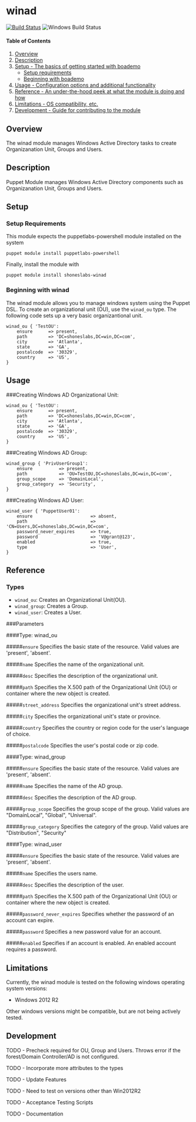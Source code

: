 # winad

[![Build Status](https://travis-ci.org/shoneslab/winad.svg?branch=master)](https://travis-ci.org/shoneslab/winad)
![Windows Build Status](https://ci.appveyor.com/api/projects/status/fhjf2omybd5o14a6?svg=true)

#### Table of Contents

1. [Overview](#overview)
1. [Description](#description)
1. [Setup - The basics of getting started with boademo](#setup)
    * [Setup requirements](#setup-requirements)
    * [Beginning with boademo](#beginning-with-boademo)
1. [Usage - Configuration options and additional functionality](#usage)
1. [Reference - An under-the-hood peek at what the module is doing and how](#reference)
1. [Limitations - OS compatibility, etc.](#limitations)
1. [Development - Guide for contributing to the module](#development)



## Overview

The winad module manages Windows Active Directory tasks to create Organizanation Unit, Groups and Users.

## Description

Puppet Module manages Windows Active Directory components such as Organizanation Unit, Groups and Users.

## Setup

### Setup Requirements

This module expects the puppetlabs-powershell module installed on the system

~~~
puppet module install puppetlabs-powershell
~~~

Finally, install the module with

~~~
puppet module install shoneslabs-winad
~~~

### Beginning with winad

The winad module allows you to manage windows system using the Puppet DSL. To create an organizational unit (OU), use the `winad_ou` type. The following code sets up a very basic organizantional unit.
```puppet
winad_ou { 'TestOU':
    ensure      => present,
    path        => 'DC=shoneslabs,DC=win,DC=com',
    city        => 'Atlanta',
    state       => 'GA',
    postalcode  => '30329',
    country     => 'US',
} 
```


## Usage
###Creating Windows AD Organizational Unit:
```puppet
winad_ou { 'TestOU':
    ensure      => present,
    path        => 'DC=shoneslabs,DC=win,DC=com',
    city        => 'Atlanta',
    state       => 'GA',
    postalcode  => '30329',
    country     => 'US',
} 
```

###Creating Windows AD Group:
```puppet
winad_group { 'PrivUserGroup1':
    ensure          => present,
    path            => 'OU=TestOU,DC=shoneslabs,DC=win,DC=com',
    group_scope     => 'DomainLocal',
    group_category  => 'Security',
}
```

###Creating Windows AD User:
```puppet
winad_user { 'PuppetUser01':
    ensure                      => absent,
    path                        => 'CN=Users,DC=shoneslabs,DC=win,DC=com',
    password_never_expires      => true,
    password                    => 'V@grant@123',
    enabled                     => true,
    type                        => 'User',
}
```

## Reference

### Types

* `winad_ou`: Creates an Organizational Unit(OU).
* `winad_group`: Creates a Group.
* `winad_user`: Creates a User.

###Parameters

####Type: winad_ou

#####`ensure`
Specifies the basic state of the resource. Valid values are 'present', 'absent'.

#####`name`
Specifies the name of the organizational unit.

#####`desc`
Specifies the description of the organizational unit.

#####`path`
Specifies the X.500 path of the Organizational Unit (OU) or container where the new object is created.

#####`street_address`
Specifies the organizational unit's street address.

#####`city`
Specifies the organizational unit's state or province.

#####`country`
Specifies the country or region code for the user's language of choice.

#####`postalcode`
Specifies the user's postal code or zip code.


####Type: winad_group

#####`ensure`
Specifies the basic state of the resource. Valid values are 'present', 'absent'.

#####`name`
Specifies the name of the AD group.

#####`desc`
Specifies the description of the AD group.

#####`group_scope`
Specifies the group scope of the group. Valid values are "DomainLocal", "Global", "Universal".

#####`group_category`
Specifies the category of the group. Valid values are "Distribution", "Security"

####Type: winad_user

#####`ensure`
Specifies the basic state of the resource. Valid values are 'present', 'absent'.

#####`name`
Specifies the users name.

#####`desc`
Specifies the description of the user.

#####`path`
Specifies the X.500 path of the Organizational Unit (OU) or container where the new object is created.

#####`password_never_expires`
Specifies whether the password of an account can expire.

#####`password`
Specifies a new password value for an account.

#####`enabled`
Specifies if an account is enabled. An enabled account requires a password.

## Limitations
Currently, the winad module is tested on the following windows operating system versions:
* Windows 2012 R2

Other windows versions might be compatible, but are not being actively tested.

## Development

TODO - Precheck required for OU, Group and Users. Throws error if the forest/Domain Controller/AD is not configured.

TODO - Incorporate more attributes to the types

TODO - Update Features

TODO - Need to test on versions other than Win2012R2

TODO - Acceptance Testing Scripts

TODO - Documentation


